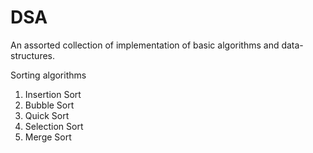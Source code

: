 # DSA
An assorted collection of implementation of basic algorithms and data-structures. 

Sorting algorithms
1. Insertion Sort
2. Bubble Sort
3. Quick Sort
4. Selection Sort
5. Merge Sort
